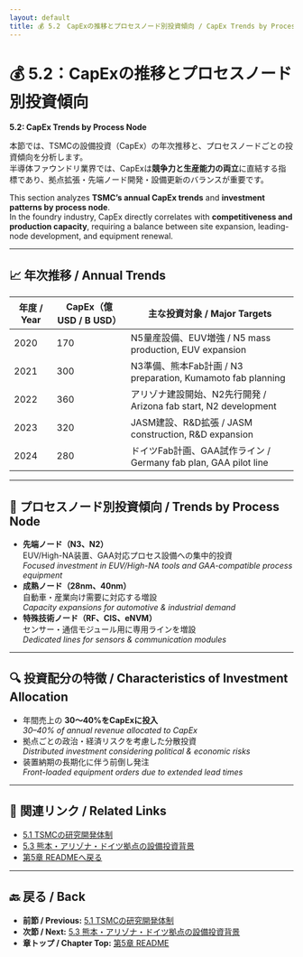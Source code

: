 ```yaml
---
layout: default
title: 💰 5.2　CapExの推移とプロセスノード別投資傾向 / CapEx Trends by Process Node
---
```


# 💰 5.2：CapExの推移とプロセスノード別投資傾向  
**5.2: CapEx Trends by Process Node**

本節では、TSMCの設備投資（CapEx）の年次推移と、プロセスノードごとの投資傾向を分析します。  
半導体ファウンドリ業界では、CapExは**競争力と生産能力の両立**に直結する指標であり、拠点拡張・先端ノード開発・設備更新のバランスが重要です。

This section analyzes **TSMC’s annual CapEx trends** and **investment patterns by process node**.  
In the foundry industry, CapEx directly correlates with **competitiveness and production capacity**, requiring a balance between site expansion, leading-node development, and equipment renewal.

---

## 📈 年次推移 / Annual Trends

| 年度 / Year | CapEx（億USD / B USD） | 主な投資対象 / Major Targets |
|-------------|------------------------|------------------------------|
| 2020 | 170 | N5量産設備、EUV増強 / N5 mass production, EUV expansion |
| 2021 | 300 | N3準備、熊本Fab計画 / N3 preparation, Kumamoto fab planning |
| 2022 | 360 | アリゾナ建設開始、N2先行開発 / Arizona fab start, N2 development |
| 2023 | 320 | JASM建設、R&D拡張 / JASM construction, R&D expansion |
| 2024 | 280 | ドイツFab計画、GAA試作ライン / Germany fab plan, GAA pilot line |

---

## 🧮 プロセスノード別投資傾向 / Trends by Process Node

- **先端ノード（N3、N2）**  
  EUV/High-NA装置、GAA対応プロセス設備への集中的投資  
  *Focused investment in EUV/High-NA tools and GAA-compatible process equipment*
- **成熟ノード（28nm、40nm）**  
  自動車・産業向け需要に対応する増設  
  *Capacity expansions for automotive & industrial demand*
- **特殊技術ノード（RF、CIS、eNVM）**  
  センサー・通信モジュール用に専用ラインを増設  
  *Dedicated lines for sensors & communication modules*

---

## 🔍 投資配分の特徴 / Characteristics of Investment Allocation

- 年間売上の **30〜40%をCapExに投入**  
  *30–40% of annual revenue allocated to CapEx*
- 拠点ごとの政治・経済リスクを考慮した分散投資  
  *Distributed investment considering political & economic risks*
- 装置納期の長期化に伴う前倒し発注  
  *Front-loaded equipment orders due to extended lead times*

---

## 📎 関連リンク / Related Links
- [5.1 TSMCの研究開発体制](5_1_tsmc_rd_structure.md)  
- [5.3 熊本・アリゾナ・ドイツ拠点の設備投資背景](5_3_global_fab_investment.md)  
- [第5章 READMEへ戻る](README.md)

---

## 🔙 戻る / Back
- **前節 / Previous:** [5.1 TSMCの研究開発体制](5_1_tsmc_rd_structure.md)  
- **次節 / Next:** [5.3 熊本・アリゾナ・ドイツ拠点の設備投資背景](5_3_global_fab_investment.md)  
- **章トップ / Chapter Top:** [第5章 README](README.md)
